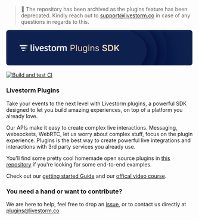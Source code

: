> 🚧 The repository has been archived as the plugins feature has been deprecated.
> Kindly reach out to [support@livestorm.co](mailto:support@livestorm.co) in case of any questions in regards to this.

<img src="https://raw.githubusercontent.com/livestorm/livestorm-plugin-cli/master/src/assets/sdk-header.png" width="500px">

[![Build and test CI](https://github.com/livestorm/livestorm-plugin/actions/workflows/ci.yml/badge.svg)](https://github.com/livestorm/livestorm-plugin/actions/workflows/ci.yml)

### Livestorm Plugins

Take your events to the next level with Livestorm plugins, a powerful SDK designed to let you build amazing experiences, on top of a platform you already love.

Our APIs make it easy to create complex live interactions. Messaging, websockets, WebRTC, let us worry about complex stuff, focus on the plugin experience.
Plugins is the best way to create powerful live integrations and interactions with 3rd party services you already use.

You'll find some pretty cool homemade open source plugins in [this repository](https://github.com/livestorm/livestorm-plugins-examples) if you're looking for some end-to-end examples.  

Check out our [getting started Guide](https://developers.livestorm.co/docs/getting-started-with-plugins-sdk/) and our [offical video course](https://fast.wistia.net/embed/channel/azooxwj070).


### You need a hand or want to contribute?

We are here to help, feel free to drop an [issue](https://github.com/livestorm/livestorm-plugin/issues), or to contact us directly at [plugins@livestorm.co](mailto:plugins@livestorm.co) 


